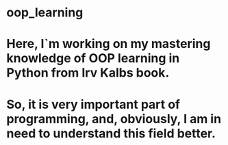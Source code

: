 # oop_learning

# Here, I`m working on my mastering knowledge of OOP learning in Python from Irv Kalbs book.

# So, it is very important part of programming, and, obviously, I am in need to understand this field better.